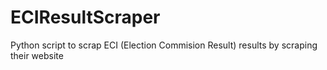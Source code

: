 ECIResultScraper
================

Python script to scrap ECI (Election Commision Result) results by scraping their website
